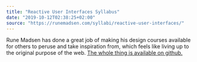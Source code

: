 ```yaml
---
title: "Reactive User Interfaces Syllabus"
date: "2019-10-12T02:38:25+02:00"
source: "https://runemadsen.com/syllabi/reactive-user-interfaces/"
---
```


Rune Madsen has done a great job of making his design courses available for others to peruse and take inspiration from, which feels like living up to the original purpose of the web. [The whole thing is available on github.](http://github.com/runemadsen/reactive-user-interfaces)
